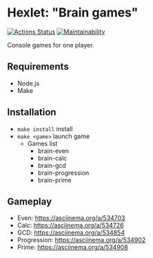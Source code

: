 # Hexlet: "Brain games"

[![Actions Status](https://github.com/deus-ex-m/frontend-project-44/workflows/hexlet-check/badge.svg)](https://github.com/deus-ex-m/frontend-project-44/actions)
[![Maintainability](https://api.codeclimate.com/v1/badges/af89e99fe019a33d8f0f/maintainability)](https://codeclimate.com/github/deus-ex-m/frontend-project-44/maintainability)

Console games for one player.

## Requirements

* Node.js
* Make

## Installation

* `make install` install
* `make <game>` launch game
  * Games list
    * brain-even
    * brain-calc
    * brain-gcd
    * brain-progression
    * brain-prime

## Gameplay

* Even: https://asciinema.org/a/534703
* Calc: https://asciinema.org/a/534726
* GCD: https://asciinema.org/a/534854
* Progression: https://asciinema.org/a/534902
* Prime: https://asciinema.org/a/534908